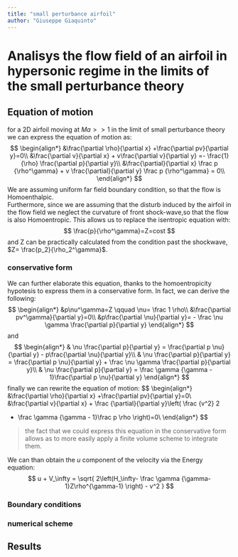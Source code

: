 ```yaml
---
title: "small perturbance airfoil"  
author: "Giuseppe Giaquinto"  
---
```


# Analisys the flow field of an airfoil in hypersonic regime in the limits of the small perturbance theory

## Equation of motion
for a 2D airfoil moving at $Ma>>1$ in the limit of small perturbance theory we 
can express the equation of motion as:
$$
\begin{align*}  
&\frac{\partial \rho}{\partial x} +\frac{\partial pv}{\partial y}=0\\
&\frac{\partial v}{\partial x} + v\frac{\partial v}{\partial y} =- \frac{1}{\rho} 
\frac{\partial p}{\partial y}\\
&\frac{\partial}{\partial x} \frac p {\rho^\gamma} + v \frac{\partial}{\partial y}
 \frac p {\rho^\gamma} = 0\\
\end{align*}
$$
We are assuming uniform far field boundary condition, so that the flow is Homoenthalpic.  
Furthermore, since we are assuming that the disturb induced by the airfoil in the
flow field we neglect the curvature of front shock-wave,so that the flow is also 
Homoentropic. This allows us to replace the isentropic equation  with:
$$
\frac{p}{\rho^\gamma}=Z=cost
$$
and Z can be practically calculated from the condition past the shockwave, 
$Z= \frac{p_2}{\rho_2^\gamma}$.  
### conservative form
We can further elaborate this equation, thanks to the homoentropicity hypotesis to
express them in a conservative form. In fact, we can derive the following:
$$
\begin{align*}
&p\nu^\gamma=Z \qquad \nu= \frac 1 \rho\\ 
&\frac{\partial pv^\gamma}{\partial y}=0\\
&p\frac{\partial \nu}{\partial y}= - \frac \nu \gamma \frac{\partial p}{\partial y}
\end{align*}
$$
and
$$
\begin{align*}
& \nu \frac{\partial p}{\partial y} =  \frac{\partial p \nu}{\partial y} -
p\frac{\partial \nu}{\partial y}\\
& \nu \frac{\partial p}{\partial y} =  \frac{\partial p \nu}{\partial y} +
\frac \nu \gamma \frac{\partial p}{\partial y}\\
& \nu \frac{\partial p}{\partial y} = \frac \gamma {\gamma - 1}\frac{\partial p \nu}{\partial y}
\end{align*}
$$
finally we can rewrite the equation of motion:
$$
\begin{align*}
&\frac{\partial \rho}{\partial x} +\frac{\partial pv}{\partial y}=0\\
&\frac{\partial v}{\partial x} + \frac {\partial}{\partial y}\left( \frac {v^2} 2 
+ \frac \gamma {\gamma - 1}\frac p \rho \right)=0\\
\end{align*}
$$
>the fact that we could express this equation in the conservative form allows as
to more easily apply a finite volume scheme to integrate them.  

We can than obtain the $u$ component of the velocity via the Energy equation:
$$
u + V_\infty = \sqrt{
    2\left(H_\infty- \frac \gamma {\gamma-1}Z\rho^{\gamma-1} \right) - v^2
}
$$
### Boundary conditions



### numerical scheme

## Results
